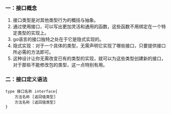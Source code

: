 ### 一：接口概念
1. 接口类型是对其他类型行为的概括与抽象。
2. 通过使用接口，可以写出更加灵活和通用的函数，这些函数不用绑定在一个特定类型的实现上。
3. go语言的接口独特之处在于它是隐式实现的。
4. 隐式实现：对于一个具体的类型，无需声明它实现了哪些接口，只要提供接口所必需的方法即可。
5. 这种设计让你无需改变已有的类型的实现，就可以为这些类型创建新的接口，对于那些不能修改包的类型，这一点特别有用。

### 二：接口定义语法
```
type 接口名称 interface{
    方法名称 [返回值类型]
    方法名称 [返回值类型]
}
```